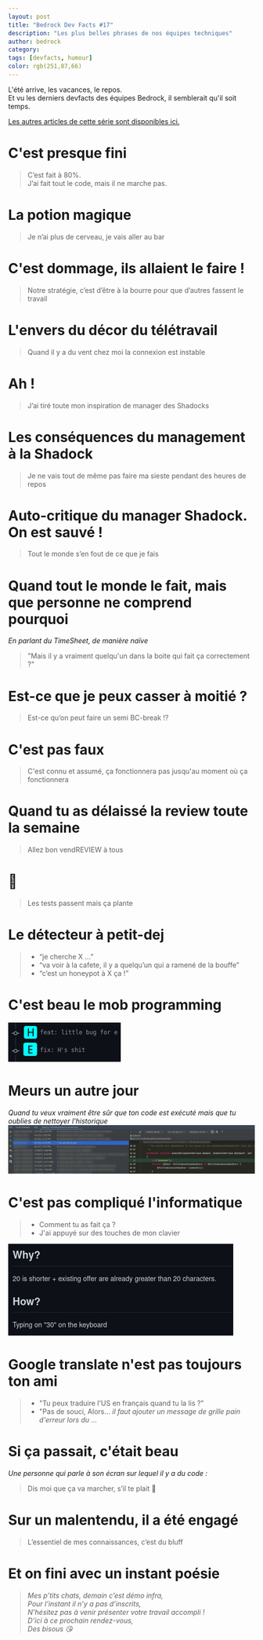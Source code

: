 ```yaml
---
layout: post
title: "Bedrock Dev Facts #17"
description: "Les plus belles phrases de nos équipes techniques"
author: bedrock 
category: 
tags: [devfacts, humour]
color: rgb(251,87,66)
---
```


L'été arrive, les vacances, le repos.  
Et vu les derniers devfacts des équipes Bedrock, il semblerait qu'il soit temps.

[Les autres articles de cette série sont disponibles ici.](/tags/#devfacts)

# C'est presque fini

> C’est fait à 80%.  
> J’ai fait tout le code, mais il ne marche pas.

# La potion magique

> Je n’ai plus de cerveau, je vais aller au bar

# C'est dommage, ils allaient le faire !

> Notre stratégie, c’est d’être à la bourre pour que d’autres fassent le travail

# L'envers du décor du télétravail

> Quand il y a du vent chez moi la connexion est instable

# Ah !

> J’ai tiré toute mon inspiration de manager des Shadocks

# Les conséquences du management à la Shadock

> Je ne vais tout de même pas faire ma sieste pendant des heures de repos

# Auto-critique du manager Shadock. On est sauvé !

> Tout le monde s’en fout de ce que je fais

# Quand tout le monde le fait, mais que personne ne comprend pourquoi

*En parlant du TimeSheet, de manière naïve*
> "Mais il y a vraiment quelqu'un dans la boite qui fait ça correctement ?"

# Est-ce que je peux casser à moitié ?

> Est-ce qu’on peut faire un semi BC-break ⁉️

# C'est pas faux

> C'est connu et assumé, ça fonctionnera pas jusqu'au moment où ça fonctionnera

# Quand tu as délaissé la review toute la semaine

> Allez bon vendREVIEW à tous

# 🤔

>  Les tests passent mais ça plante

# Le détecteur à petit-dej

> - “je cherche X ...”
> - “va voir à la cafete, il y a quelqu’un qui a ramené de la bouffe”
> - “c’est un honeypot à X ça !”

# C'est beau le mob programming

![Image d'un commit de H disant "little bug for E", puis d'un commit de E disant "fix H's shit](/images/posts/dev-facts-17/mob-programming.png)

# Meurs un autre jour

*Quand tu veux vraiment être sûr que ton code est exécuté mais que tu oublies de nettoyer l'historique*
![Image du code PHP d'un commit où il reste un `die('HEEEEERE')](/images/posts/dev-facts-17/die-to-test.png)

# C'est pas compliqué l'informatique

> * Comment tu as fait ça ?
> * J'ai appuyé sur des touches de mon clavier

![Image d'un ticket où le développeur indique qu'il a changé une valeur de 20 à 30 en expliquant le "comment" par "en appuyant sur le clavier"](/images/posts/dev-facts-17/type-30-keyboard.png)

# Google translate n'est pas toujours ton ami

> - "Tu peux traduire l'US en français quand tu la lis ?"
> - "Pas de souci, Alors... *il faut ajouter un message de grille pain d'erreur lors du ...*

# Si ça passait, c'était beau

*Une personne qui parle à son écran sur lequel il y a du code :*
> Dis moi que ça va marcher, s’il te plait 🙏

# Sur un malentendu, il a été engagé

> L’essentiel de mes connaissances, c’est du bluff

# Et on fini avec un instant poésie

> *Mes p’tits chats, demain c’est démo infra,*  
> *Pour l’instant il n’y a pas d’inscrits,*  
> *N’hésitez pas à venir présenter votre travail accompli !*  
> *D’ici à ce prochain rendez-vous,*  
> *Des bisous 😘*